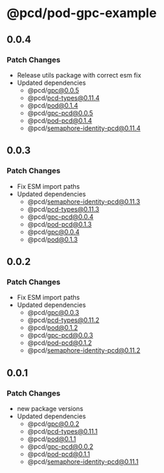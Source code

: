 # @pcd/pod-gpc-example

## 0.0.4

### Patch Changes

- Release utils package with correct esm fix
- Updated dependencies
  - @pcd/gpc@0.0.5
  - @pcd/pcd-types@0.11.4
  - @pcd/pod@0.1.4
  - @pcd/gpc-pcd@0.0.5
  - @pcd/pod-pcd@0.1.4
  - @pcd/semaphore-identity-pcd@0.11.4

## 0.0.3

### Patch Changes

- Fix ESM import paths
- Updated dependencies
  - @pcd/semaphore-identity-pcd@0.11.3
  - @pcd/pcd-types@0.11.3
  - @pcd/gpc-pcd@0.0.4
  - @pcd/pod-pcd@0.1.3
  - @pcd/gpc@0.0.4
  - @pcd/pod@0.1.3

## 0.0.2

### Patch Changes

- Fix ESM import paths
- Updated dependencies
  - @pcd/gpc@0.0.3
  - @pcd/pcd-types@0.11.2
  - @pcd/pod@0.1.2
  - @pcd/gpc-pcd@0.0.3
  - @pcd/pod-pcd@0.1.2
  - @pcd/semaphore-identity-pcd@0.11.2

## 0.0.1

### Patch Changes

- new package versions
- Updated dependencies
  - @pcd/gpc@0.0.2
  - @pcd/pcd-types@0.11.1
  - @pcd/pod@0.1.1
  - @pcd/gpc-pcd@0.0.2
  - @pcd/pod-pcd@0.1.1
  - @pcd/semaphore-identity-pcd@0.11.1
